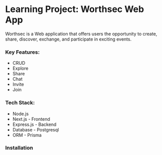 # Learning Project: Worthsec Web App

Worthsec is a Web application that offers users the opportunity to create, share, discover, exchange, and participate in exciting events.





### Key Features:
- CRUD
- Explore
- Share 
- Chat
- Invite
- Join 
 

### Tech Stack:
- Node.js 
- Next.js - Frontend 
- Express.js - Backend 
- Database - Postgresql
- ORM - Prisma 


### Installation 

